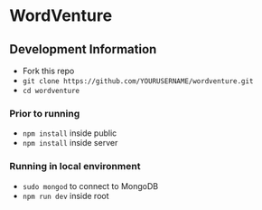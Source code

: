 # WordVenture

## Development Information

- Fork this repo
- `git clone https://github.com/YOURUSERNAME/wordventure.git`
- `cd wordventure`

### Prior to running

- `npm install` inside public
- `npm install` inside server 

### Running in local environment

- `sudo mongod` to connect to MongoDB
- `npm run dev` inside root  
